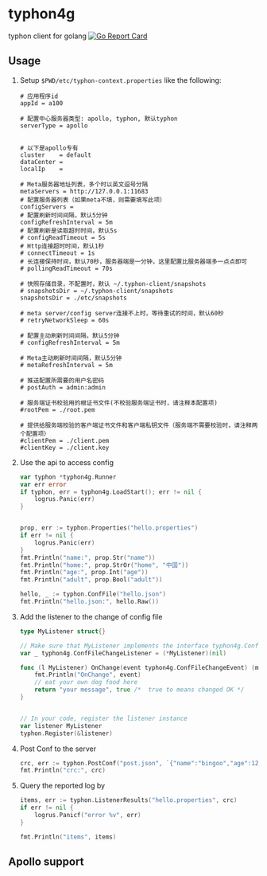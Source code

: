 # typhon4g
typhon client for golang [![Go Report Card](https://goreportcard.com/badge/github.com/bingoohuang/typhon4g)](https://goreportcard.com/report/github.com/bingoohuang/typhon4g)

## Usage

1. Setup `$PWD/etc/typhon-context.properties` like the following:
 
    ```properties
    # 应用程序id
    appId = a100

    # 配置中心服务器类型: apollo, typhon, 默认typhon
	serverType = apollo

	
	# 以下是apollo专有
	cluster    = default
	dataCenter = 
	localIp    =
    
    # Meta服务器地址列表，多个时以英文逗号分隔
    metaServers = http://127.0.0.1:11683
    # 配置服务器列表（如果meta不填，则需要填写此项）
    configServers = 
    # 配置刷新时间间隔，默认5分钟
    configRefreshInterval = 5m
    # 配置刷新是读取超时时间，默认5s
    # configReadTimeout = 5s
    # Http连接超时时间，默认1秒
    # connectTimeout = 1s
    # 长连接保持时间，默认70秒，服务器端是一分钟，这里配置比服务器端多一点点即可
    # pollingReadTimeout = 70s
    
    # 快照存储目录，不配置时，默认 ~/.typhon-client/snapshots
    # snapshotsDir = ~/.typhon-client/snapshots
    snapshotsDir = ./etc/snapshots
    
    # meta server/config server连接不上时，等待重试的时间，默认60秒
    # retryNetworkSleep = 60s
    
    # 配置主动刷新时间间隔，默认5分钟
    # configRefreshInterval = 5m
    
    # Meta主动刷新时间间隔，默认5分钟
    # metaRefreshInterval = 5m

    # 推送配置所需要的用户名密码
    # postAuth = admin:admin

    # 服务端证书校验用的根证书文件(不校验服务端证书时，请注释本配置项)
    #rootPem = ./root.pem
   
    # 提供给服务端校验的客户端证书文件和客户端私钥文件（服务端不需要校验时，请注释两个配置项）
    #clientPem = ./client.pem
    #clientKey = ./client.key
    ```

1. Use the api to access config

    ```go
    var typhon *typhon4g.Runner
   	var err error
   	if typhon, err = typhon4g.LoadStart(); err != nil {
   		logrus.Panic(err)
   	}
   
   
	prop, err := typhon.Properties("hello.properties")
	if err != nil {
		logrus.Panic(err)
	}
	fmt.Println("name:", prop.Str("name"))
	fmt.Println("home:", prop.StrOr("home", "中国"))
	fmt.Println("age:", prop.Int("age"))
	fmt.Println("adult", prop.Bool("adult"))
 
 	hello, _ := typhon.ConfFile("hello.json")
 	fmt.Println("hello.json:", hello.Raw())
    ```
    
1. Add the listener to the change of config file

    ```go
    type MyListener struct{}
    
    // Make sure that MyListener implements the interface typhon4g.ConfFileChangeListener
    var _ typhon4g.ConfFileChangeListener = (*MyListener)(nil)
    
    func (l MyListener) OnChange(event typhon4g.ConfFileChangeEvent) (msg string, ok bool) {
        fmt.Println("OnChange", event)
        // eat your own dog food here
        return "your message", true /*  true to means changed OK */
    }
 
 
    // In your code, register the listener instance
    var listener MyListener
    typhon.Register(&listener)
 
    ```

1. Post Conf to the server
    
    ```go
    crc, err := typhon.PostConf("post.json", `{"name":"bingoo","age":123}`, "all")
    fmt.Println("crc:", crc)
    ```

1. Query the reported log by 

    ```go
	items, err := typhon.ListenerResults("hello.properties", crc)
	if err != nil {
		logrus.Panicf("error %v", err)
	}

	fmt.Println("items", items)
    
    ```

## Apollo support

